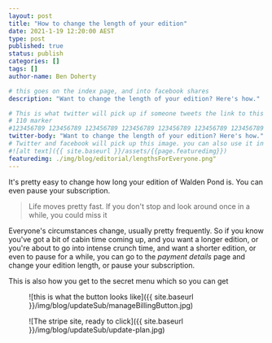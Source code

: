 ```yaml
---
layout: post
title: "How to change the length of your edition"
date: 2021-1-19 12:20:00 AEST
type: post
published: true
status: publish
categories: []
tags: []
author-name: Ben Doherty

# this goes on the index page, and into facebook shares
description: "Want to change the length of your edition? Here's how."

# This is what twitter will pick up if someone tweets the link to this page
# 110 marker
#123456789 123456789 123456789 123456789 123456789 123456789 123456789 123456789 123456789 123456789 123456789 123456789
twitter-body: "Want to change the length of your edition? Here's how."
# Twitter and facebook will pick up this image. you can also use it in a post with: -
#![alt text]({{ site.baseurl }}/assets/{{page.featuredimg}})
featuredimg: ./img/blog/editorial/lengthsForEveryone.png"
---
```


It's pretty easy to change how long your edition of Walden Pond is. You can even pause your subscription.

> Life moves pretty fast. If you don't stop and look around once in a while, you could miss it

<!--more-->

Everyone's circumstances change, usually pretty frequently. So if you know you've got a bit of cabin time coming up, and you want a longer edition, or you're about to go into intense crunch time, and want a shorter edition, or even to pause for a while, you can go to the <em>payment details</em> page and change your edition length, or pause your subscription.

This is also how you get to the secret menu which so you can get

<figure class="half-width right v-clip">

![this is what the button looks like]({{ site.baseurl }}/img/blog/updateSub/manageBillingButton.jpg)

</figure>

<figure class="half-width right v-clip">

![The stripe site, ready to click]({{ site.baseurl }}/img/blog/updateSub/update-plan.jpg)

</figure>
